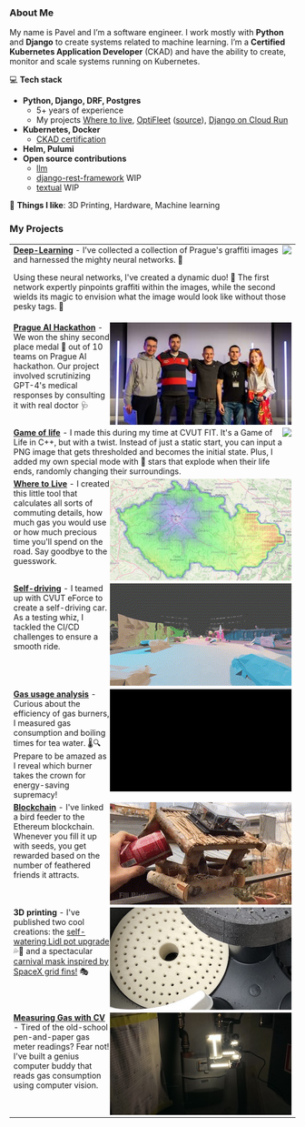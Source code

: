 ### About Me

My name is Pavel and I’m a software engineer. I work mostly with <b>Python</b> and <b>Django</b> to create systems related to machine learning. 
I’m a <b>Certified Kubernetes Application Developer</b> (CKAD) and have the ability to create, monitor and scale systems running on Kubernetes. <br>

💻 **Tech stack**
* **Python, Django, DRF, Postgres**
  * 5+ years of experience 
  * My projects [Where to live](https://wtl.pavelkral.eu), [OptiFleet](https://zero.pavelkral.eu) ([source](https://github.com/pavelkraleu/greenhack-cars)), [Django on Cloud Run](https://github.com/pavelkraleu/cloud-run-django)
* **Kubernetes, Docker**
  * [CKAD certification](https://ti-user-certificates.s3.amazonaws.com/e0df7fbf-a057-42af-8a1f-590912be5460/19b128b7-59c0-566b-8661-7a21756a52d5-pavel-kral-certified-kubernetes-application-developer-ckad-certificate.pdf)
* **Helm, Pulumi**  
* **Open source contributions**
  * [llm](https://github.com/simonw/llm/issues/115)
  * [django-rest-framework](https://github.com/encode/django-rest-framework/issues/8995) WIP
  * [textual](https://github.com/Textualize/textual-dev/pull/8) WIP


💪 **Things I like**: 3D Printing, Hardware, Machine learning

### My Projects


<table border="0">

<tr><td>
<img src="comp_gra.gif" align="right">
<a href="https://github.com/pavelkraleu/deepclean"><b>Deep-Learning</b></a> - 
I've collected a collection of Prague's graffiti images and harnessed the mighty neural networks. 💪

Using these neural networks, I've created a dynamic duo! 👥 The first network expertly pinpoints graffiti within the images, while the second wields its magic to envision what the image would look like without those pesky tags. 🎨
</td></tr>

<tr><td>
<img src="hack.jpg" align="right">
<a href="https://www.linkedin.com/posts/katerina-vackova_ai-gpt-yes-activity-7056530132324245504-Q8lw/"><b>Prague AI Hackathon</b></a> - 
We won the shiny second place medal 🥈 out of 10 teams on Prague AI hackathon. Our project involved scrutinizing GPT-4's medical responses by consulting it with real doctor 🩺
</td></tr>


<tr><td>
<img src="comp_gol_rect.gif" align="right">
<a href="https://github.com/pavelkraleu/game-of-life"><b>Game of life</b></a> -
I made this during my time at CVUT FIT. It's a Game of Life in C++, but with a twist. Instead of just a static start, you can input a PNG image that gets thresholded and becomes the initial state. Plus, I added my own special mode with 🌟 stars that explode when their life ends, randomly changing their surroundings.
</td></tr>

<tr><td>
<img src="wtl.png" align="right">
<a href="https://wtl.pavelkral.eu/"><b>Where to Live</b></a> - 
I created this little tool that calculates all sorts of commuting details, how much gas you would use or how much precious time you'll spend on the road. Say goodbye to the guesswork.
</td></tr>


<tr><td>
<img src="comp_car.gif" align="right">
<a href="https://eforce.cvut.cz/en/driverless/"><b>Self-driving</b></a> - 
I teamed up with CVUT eForce to create a self-driving car. As a testing whiz, I tackled the CI/CD challenges to ensure a smooth ride. 
</td></tr>

<tr><td>
<img src="comp_gas.gif" align="right">
<a href="https://github.com/pavelkraleu/boiling-water"><b>Gas usage analysis</b></a> - 
Curious about the efficiency of gas burners, I measured gas consumption and boiling times for tea water. 🌡️🔍 Prepare to be amazed as I reveal which burner takes the crown for energy-saving supremacy!
</td></tr>

<tr><td>
<img src="comp_bird.gif" align="right">
<a href="https://github.com/pavelkraleu/birdy-main"><b>Blockchain</b></a> - 
I've linked a bird feeder to the Ethereum blockchain. Whenever you fill it up with seeds, you get rewarded based on the number of feathered friends it attracts. 
</td></tr>


<tr><td>
<img src="garden.jpeg" align="right">
<b>3D printing</b> - 
I've published two cool creations: the <a href="https://github.com/pavelkraleu/gardening-pot"> self-watering Lidl pot upgrade</a> 💦🌱 and a spectacular <a href="https://github.com/pavelkraleu/grid-fin-carnival">carnival mask inspired by SpaceX grid fins!</a> 🎭
</td></tr>

<tr><td>
<img src="gas_meter.jpg" align="right">
<a href="https://paralelnipolis.github.io/ppplyn-website/"><b>Measuring Gas with CV</b></a> - 
Tired of the old-school pen-and-paper gas meter readings? Fear not! I've built a genius computer buddy that reads gas consumption using computer vision.
</td></tr>
</table>